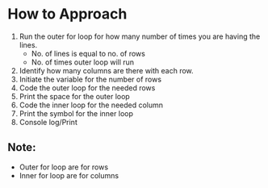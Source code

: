 # How to Approach

1. Run the outer for loop for how many number of times you are having the lines.
   - No. of lines is equal to no. of rows
   - No. of times outer loop will run
2. Identify how many columns are there with each row.
3. Initiate the variable for the number of rows
4. Code the outer loop for the needed rows
5. Print the space for the outer loop
6. Code the inner loop for the needed column
7. Print the symbol for the inner loop
8. Console log/Print

## Note:

- Outer for loop are for rows
- Inner for loop are for columns
